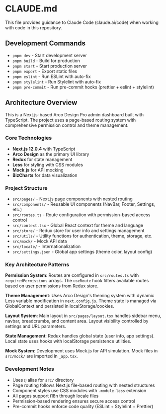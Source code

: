 # CLAUDE.md

This file provides guidance to Claude Code (claude.ai/code) when working with code in this repository.

## Development Commands

- `pnpm dev` - Start development server
- `pnpm build` - Build for production
- `pnpm start` - Start production server
- `pnpm export` - Export static files
- `pnpm eslint` - Run ESLint with auto-fix
- `pnpm stylelint` - Run Stylelint with auto-fix
- `pnpm pre-commit` - Run pre-commit hooks (prettier + eslint + stylelint)

## Architecture Overview

This is a Next.js-based Arco Design Pro admin dashboard built with TypeScript. The project uses a page-based routing system with comprehensive permission control and theme management.

### Core Technologies

- **Next.js 12.0.4** with TypeScript
- **Arco Design** as the primary UI library
- **Redux** for state management
- **Less** for styling with CSS modules
- **Mock.js** for API mocking
- **BizCharts** for data visualization

### Project Structure

- `src/pages/` - Next.js page components with nested routing
- `src/components/` - Reusable UI components (NavBar, Footer, Settings, etc.)
- `src/routes.ts` - Route configuration with permission-based access control
- `src/context.tsx` - Global React context for theme and language
- `src/store/` - Redux store for user info and settings management
- `src/utils/` - Utility functions for authentication, theme, storage, etc.
- `src/mock/` - Mock API data
- `src/locale/` - Internationalization
- `src/settings.json` - Global app settings (theme color, layout config)

### Key Architecture Patterns

**Permission System**: Routes are configured in `src/routes.ts` with `requiredPermissions` arrays. The `useRoute` hook filters available routes based on user permissions from Redux store.

**Theme Management**: Uses Arco Design's theming system with dynamic Less variable modification in `next.config.js`. Theme state is managed via GlobalContext and persisted in localStorage/cookies.

**Layout System**: Main layout in `src/pages/layout.tsx` handles sidebar menu, navbar, breadcrumbs, and content area. Layout visibility controlled by settings and URL parameters.

**State Management**: Redux handles global state (user info, app settings). Local state uses hooks with localStorage persistence utilities.

**Mock System**: Development uses Mock.js for API simulation. Mock files in `src/mock/` are imported in `_app.tsx`.

### Development Notes

- Uses `@` alias for `src/` directory
- Page routing follows Next.js file-based routing with nested structures
- Component styles use CSS modules with `.module.less` extension
- All pages support i18n through locale files
- Permission-based rendering ensures secure access control
- Pre-commit hooks enforce code quality (ESLint + Stylelint + Prettier)
